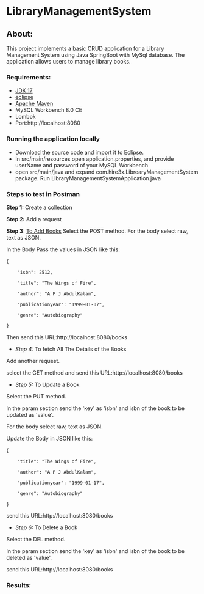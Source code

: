 # LibraryManagementSystem
## About:
This project implements a basic CRUD application for a Library Management System using Java SpringBoot with MySql database. The application allows users to manage library books.

### Requirements:
* [JDK 17](https://www.eclipse.org/downloads/)
* [eclipse](https://www.eclipse.org/downloads/)
* [Apache Maven](https://maven.apache.org/install.html)
* MySQL Workbench 8.0 CE
* Lombok
* Port:http://localhost:8080

### Running the application locally
* Download the source code and import it to Eclipse.
* In src/main/resources open application.properties, and provide userName and password of your MySQL Workbench
* open src/main/java and expand com.hire3x.LibrearyManagementSystem package. Run LibraryManagementSystemApplication.java

### Steps to test in Postman

**Step 1:** Create a collection
  
**Step 2:** Add a request
  
**Step 3:** <u>To Add Books</u> 
  Select the POST method. For the body select raw, text as JSON.

In the Body Pass the values in JSON like this:

{

        "isbn": 2512,
        
        "title": "The Wings of Fire",
        
        "author": "A P J AbdulKalam",
        
        "publicationyear": "1999-01-07",
        
        "genre": "Autobiography"
        
    }
    
Then send this URL:http://localhost:8080/books 

* *Step 4:* To fetch All The Details of the Books

Add another request.

select the GET method and send this URL:http://localhost:8080/books

* *Step 5:* To Update a Book

Select the PUT method.

In the param section send the 'key' as 'isbn' and isbn of the book to be updated as 'value'.

For the body select raw, text as JSON.

Update the Body in JSON like this:

{

        "title": "The Wings of Fire",
        
        "author": "A P J AbdulKalam",
        
        "publicationyear": "1999-01-17",
        
        "genre": "Autobiography"
        
    }

send this URL:http://localhost:8080/books

* *Step 6:* To Delete a Book

Select the DEL method.

In the param section send the 'key' as 'isbn' and isbn of the book to be deleted as 'value'.

send this URL:http://localhost:8080/books


### Results:
